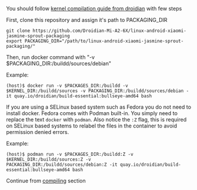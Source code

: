 You should follow [kernel compilation guide from droidian](https://github.com/droidian/porting-guide/blob/master/kernel-compilation.md) with few steps

First, clone this repository and assign it's path to PACKAGING_DIR

```
git clone https://github.com/Droidian-Mi-A2-6X/linux-android-xiaomi-jasmine-sprout-packaging
export PACKAGING_DIR="/path/to/linux-android-xiaomi-jasmine-sprout-packaging/"
```

Then, run docker command with "-v $PACKAGING_DIR:/buildd/sources/debian"

Example:
```
(host)$ docker run -v $PACKAGES_DIR:/buildd -v $KERNEL_DIR:/buildd/sources -v PACKAGING_DIR:/buildd/sources/debian -it quay.io/droidian/build-essential:bullseye-amd64 bash
```

If you are using a SELinux based system such as Fedora you do not need to install docker. Fedora comes with Podman built-in. You simply need to replace the text `docker` with `podman`. Also notice the `:Z` flag, this is required on SELinux based systems to relabel the files in the container to avoid permission denied errors.

Example:
```
(host)$ podman run -v $PACKAGES_DIR:/buildd:Z -v $KERNEL_DIR:/buildd/sources:Z -v PACKAGING_DIR:/buildd/sources/debian:Z -it quay.io/droidian/build-essential:bullseye-amd64 bash
```

Continue from [compiling](https://github.com/droidian/porting-guide/blob/master/kernel-compilation.md#compiling) section
